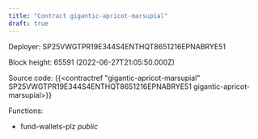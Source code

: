 ```yaml
---
title: "Contract gigantic-apricot-marsupial"
draft: true
---
```

Deployer: SP25VWGTPR19E344S4ENTHQT8651216EPNABRYE51


 



Block height: 65591 (2022-06-27T21:05:50.000Z)

Source code: {{<contractref "gigantic-apricot-marsupial" SP25VWGTPR19E344S4ENTHQT8651216EPNABRYE51 gigantic-apricot-marsupial>}}

Functions:

* fund-wallets-plz _public_
